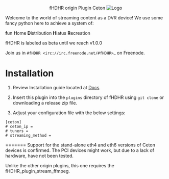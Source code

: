 <p align="center">fHDHR origin Plugin Ceton    <img src="docs/images/logo.ico" alt="Logo"/></p>



Welcome to the world of streaming content as a DVR device! We use some fancy python here to achieve a system of:

**f**un
**H**ome
**D**istribution
**H**iatus
**R**ecreation

fHDHR is labeled as beta until we reach v1.0.0

Join us in `#fHDHR <irc://irc.freenode.net/#fHDHR>`_ on Freenode.


# Installation

1) Review Installation guide located at [Docs](https://github.com/fHDHR/fHDHR/blob/main/docs/README.md)

2) Insert this plugin into the `plugins` directory of fHDHR using `git clone` or downloading a release zip file.

3) Adjust your configuration file with the below settings:

````
[ceton]
# ceton_ip = 
# tuners =
# streaming_method =
````
=======
Support for the stand-alone eth4 and eth6 versions of Ceton devices is confirmed.
The PCI devices might work, but due to a lack of hardware, have not been tested.

Unlike the other origin plugins, this one requires the fHDHR_plugin_stream_ffmpeg.
